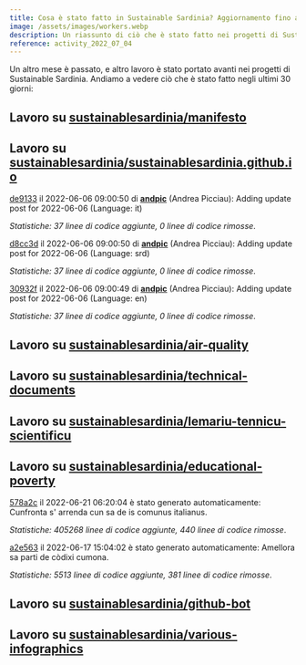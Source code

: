 ```yaml
---
title: Cosa è stato fatto in Sustainable Sardinia? Aggiornamento fino all 4 Luglio 2022
image: /assets/images/workers.webp
description: Un riassunto di ciò che è stato fatto nei progetti di Sustainable Sardinia nello scorso mese.
reference: activity_2022_07_04
---
```


Un altro mese è passato, e altro lavoro è stato portato avanti nei progetti di Sustainable Sardinia. Andiamo a vedere ciò che è stato fatto negli ultimi 30 giorni:

## Lavoro su [sustainablesardinia/manifesto](https://github.com/sustainablesardinia/manifesto)

## Lavoro su [sustainablesardinia/sustainablesardinia.github.io](https://github.com/sustainablesardinia/sustainablesardinia.github.io)

[de9133](https://github.com/sustainablesardinia/sustainablesardinia.github.io/commit/de9133a2abc92a836cbce7d64d3dc7bdaccd1431) il 2022-06-06 09:00:50 di **[andpic](https://github.com/andpic)** (Andrea Picciau): Adding update post for 2022-06-06 (Language: it)

_Statistiche: 37 linee di codice aggiunte, 0 linee di codice rimosse_.

[d8cc3d](https://github.com/sustainablesardinia/sustainablesardinia.github.io/commit/d8cc3d74b644ee72cf9d6620b1cf0e77f297e2ca) il 2022-06-06 09:00:50 di **[andpic](https://github.com/andpic)** (Andrea Picciau): Adding update post for 2022-06-06 (Language: srd)

_Statistiche: 37 linee di codice aggiunte, 0 linee di codice rimosse_.

[30932f](https://github.com/sustainablesardinia/sustainablesardinia.github.io/commit/30932f1a4382121662044de2a123208bf101134d) il 2022-06-06 09:00:49 di **[andpic](https://github.com/andpic)** (Andrea Picciau): Adding update post for 2022-06-06 (Language: en)

_Statistiche: 37 linee di codice aggiunte, 0 linee di codice rimosse_.

## Lavoro su [sustainablesardinia/air-quality](https://github.com/sustainablesardinia/air-quality)

## Lavoro su [sustainablesardinia/technical-documents](https://github.com/sustainablesardinia/technical-documents)

## Lavoro su [sustainablesardinia/lemariu-tennicu-scientificu](https://github.com/sustainablesardinia/lemariu-tennicu-scientificu)

## Lavoro su [sustainablesardinia/educational-poverty](https://github.com/sustainablesardinia/educational-poverty)

[578a2c](https://github.com/sustainablesardinia/educational-poverty/commit/578a2c3a558e884e5cc1a78d37953a6882b82ecd) il 2022-06-21 06:20:04 è stato generato automaticamente: Cunfronta s' arrenda cun sa de is comunus italianus.

_Statistiche: 405268 linee di codice aggiunte, 440 linee di codice rimosse_.

[a2e563](https://github.com/sustainablesardinia/educational-poverty/commit/a2e563098ce29712edb93ceb609bdee0835dc6c7) il 2022-06-17 15:04:02 è stato generato automaticamente: Amellora sa parti de còdixi cumona.

_Statistiche: 5513 linee di codice aggiunte, 381 linee di codice rimosse_.

## Lavoro su [sustainablesardinia/github-bot](https://github.com/sustainablesardinia/github-bot)

## Lavoro su [sustainablesardinia/various-infographics](https://github.com/sustainablesardinia/various-infographics)

